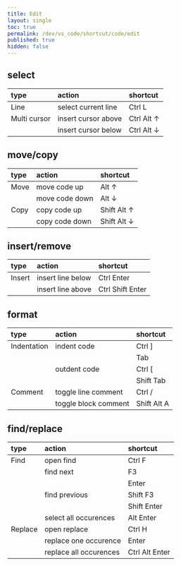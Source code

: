 ```yaml
---
title: Edit
layout: single
toc: true
permalink: /dev/vs_code/shortcut/code/edit
published: true
hidden: false
---
```




## select

| type | action | shortcut |
| :-   | :-     | :-       |
| Line | select current line | <span class="kc_rd">Ctrl</span> <span class="kc_or">L</span> |
| Multi cursor | insert cursor above | <span class="kc_rd">Ctrl</span> <span class="kc_rd">Alt</span> <span class="kc_bl">↑</span> |
|              | insert cursor below | <span class="kc_rd">Ctrl</span> <span class="kc_rd">Alt</span> <span class="kc_bl">↓</span> |



## move/copy

| type | action | shortcut |
| :-   | :-     | :-       |
| Move | move code up   | <span class="kc_rd">Alt</span> <span class="kc_bl">↑</span>      |
|      | move code down | <span class="kc_rd">Alt</span> <span class="kc_bl">↓</span>      |
| Copy | copy code up   | <span class="kc_rd">Shift</span> <span class="kc_rd">Alt</span> <span class="kc_bl">↑</span> |
|      | copy code down | <span class="kc_rd">Shift</span> <span class="kc_rd">Alt</span> <span class="kc_bl">↓</span> |



## insert/remove

| type | action | shortcut |
| :-   | :-     | :-       |
| Insert | insert line below | <span class="kc_rd">Ctrl</span> <span class="kc_gr">Enter</span>                                  |
|        | insert line above | <span class="kc_rd">Ctrl</span> <span class="kc_rd">Shift</span> <span class="kc_gr">Enter</span> |



## format

| type | action | shortcut |
| :-   | :-     | :-       |
| Indentation | indent code  | <span class="kc_rd">Ctrl</span> <span class="kc_bl">\]</span>   |
|             |              | <span class="kc_gr">Tab</span>       |
|             | outdent code | <span class="kc_rd">Ctrl</span> <span class="kc_bl">\[</span>   |
|             |              | <span class="kc_rd">Shift</span> <span class="kc_gr">Tab</span> |
| Comment | toggle line comment  | <span class="kc_rd">Ctrl</span> <span class="kc_bl">/</span>      |
|         | toggle block comment | <span class="kc_rd">Shift</span> <span class="kc_rd">Alt</span> <span class="kc_or">A</span> |



## find/replace

| type | action | shortcut |
| :-   | :-     | :-       |
| Find | open find | <span class="kc_rd">Ctrl</span> <span class="kc_or">F</span> |
|      | find next | <span class="kc_gr">F3</span>    |
|      |           | <span class="kc_gr">Enter</span> |
|      | find previous | <span class="kc_rd">Shift</span> <span class="kc_gr">F3</span>    |
|      |               | <span class="kc_rd">Shift</span> <span class="kc_gr">Enter</span> |
|      | select all occurences | <span class="kc_rd">Alt</span> <span class="kc_gr">Enter</span> |
| Replace | open replace | <span class="kc_rd">Ctrl</span> <span class="kc_or">H</span> |
|         | replace one occurence  | <span class="kc_gr">Enter</span>          |
|         | replace all occurences | <span class="kc_rd">Ctrl</span> <span class="kc_rd">Alt</span> <span class="kc_gr">Enter</span> |
